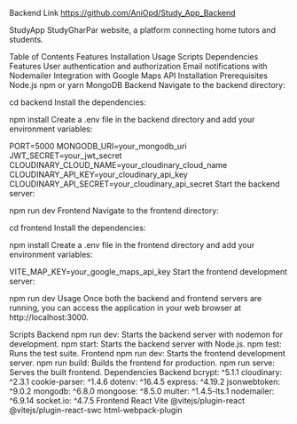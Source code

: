 Backend Link
https://github.com/AniOpd/Study_App_Backend

StudyApp
StudyGharPar website, a platform connecting home tutors and students.

Table of Contents
Features
Installation
Usage
Scripts
Dependencies
Features
User authentication and authorization
Email notifications with Nodemailer
Integration with Google Maps API
Installation
Prerequisites
Node.js
npm or yarn
MongoDB
Backend
Navigate to the backend directory:

cd backend
Install the dependencies:

npm install
Create a .env file in the backend directory and add your environment variables:

PORT=5000
MONGODB_URI=your_mongodb_uri
JWT_SECRET=your_jwt_secret
CLOUDINARY_CLOUD_NAME=your_cloudinary_cloud_name
CLOUDINARY_API_KEY=your_cloudinary_api_key
CLOUDINARY_API_SECRET=your_cloudinary_api_secret
Start the backend server:

npm run dev
Frontend
Navigate to the frontend directory:

cd frontend
Install the dependencies:

npm install
Create a .env file in the frontend directory and add your environment variables:

VITE_MAP_KEY=your_google_maps_api_key
Start the frontend development server:

npm run dev
Usage
Once both the backend and frontend servers are running, you can access the application in your web browser at http://localhost:3000.

Scripts
Backend
npm run dev: Starts the backend server with nodemon for development.
npm start: Starts the backend server with Node.js.
npm test: Runs the test suite.
Frontend
npm run dev: Starts the frontend development server.
npm run build: Builds the frontend for production.
npm run serve: Serves the built frontend.
Dependencies
Backend
bcrypt: ^5.1.1
cloudinary: ^2.3.1
cookie-parser: ^1.4.6
dotenv: ^16.4.5
express: ^4.19.2
jsonwebtoken: ^9.0.2
mongodb: ^6.8.0
mongoose: ^8.5.0
multer: ^1.4.5-lts.1
nodemailer: ^6.9.14
socket.io: ^4.7.5
Frontend
React
Vite
@vitejs/plugin-react
@vitejs/plugin-react-swc
html-webpack-plugin
